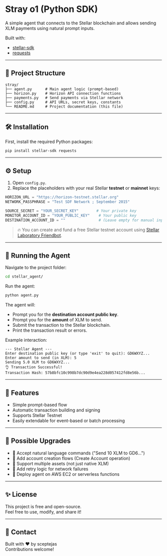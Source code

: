 # Stray o1 (Python SDK)

A simple agent that connects to the Stellar blockchain and allows sending XLM payments using natural prompt inputs.

Built with:

- [stellar-sdk](https://github.com/StellarCN/py-stellar-base)
- [requests](https://docs.python-requests.org/)

---

## 📂 Project Structure

```
stray/
├── agent.py      # Main agent logic (prompt-based)
├── horizon.py    # Horizon API connection functions
├── payments.py   # Send payments via Stellar network
├── config.py     # API URLs, secret keys, constants
└── README.md     # Project documentation (this file)
```

---

## 🛠️ Installation

First, install the required Python packages:

```bash
pip install stellar-sdk requests
```

---

## ⚙️ Setup

1. Open `config.py`.
2. Replace the placeholders with your real Stellar **testnet** or **mainnet** keys:

```python
HORIZON_URL = "https://horizon-testnet.stellar.org"
NETWORK_PASSPHRASE = "Test SDF Network ; September 2015"

SOURCE_SECRET = "YOUR_SECRET_KEY"        # Your private key
MONITOR_ACCOUNT_ID = "YOUR_PUBLIC_KEY"    # Your public key
DESTINATION_ACCOUNT_ID = ""               # (Leave empty for manual input)
```

> 🔥 You can create and fund a free Stellar testnet account using [Stellar Laboratory Friendbot](https://laboratory.stellar.org/#account-creator?network=test).

---

## 🚀 Running the Agent

Navigate to the project folder:

```bash
cd stellar_agent/
```

Run the agent:

```bash
python agent.py
```

The agent will:

- Prompt you for the **destination account public key**.
- Prompt you for the **amount** of XLM to send.
- Submit the transaction to the Stellar blockchain.
- Print the transaction result or errors.

Example interaction:

```
--- Stellar Agent ---
Enter destination public key (or type 'exit' to quit): GD6WXYZ...
Enter amount to send (in XLM): 5
Sending 5.0 XLM to GD6WXYZ...
👌 Transaction Successful!
Transaction Hash: 57b8bfc10c998b7dc90d9e4ea228d057412fd8e56b...
```

---

## 🧹 Features

- Simple prompt-based flow
- Automatic transaction building and signing
- Supports Stellar Testnet
- Easily extendable for event-based or batch processing

---

## 🚧 Possible Upgrades

- 🌟 Accept natural language commands ("Send 10 XLM to GD6...")
- 🌟 Add account creation flows (Create Account operation)
- 🌟 Support multiple assets (not just native XLM)
- 🌟 Add retry logic for network failures
- 🌟 Deploy agent on AWS EC2 or serverless functions

---

## ✨ License

This project is free and open-source.  
Feel free to use, modify, and share it!

---

## 💬 Contact

Built with ❤️ by sceptejas  
Contributions welcome!

